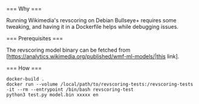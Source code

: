 === Why ===

Running Wikimedia's revscoring on Debian Bullseye+ requires some tweaking, and having it in a Dockerfile helps while debugging issues.

=== Prerequisites ===

The revscoring model binary can be fetched from [https://analytics.wikimedia.org/published/wmf-ml-models/|this link].

=== How ===

```
docker-build .
docker run --volume /local/path/to/revscoring-tests:/revscoring-tests -it --rm --entrypoint /bin/bash revscoring-test
python3 test.py model.bin xxxxx en
